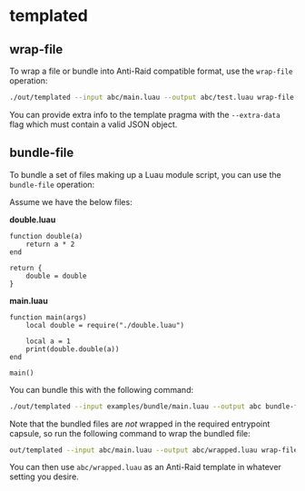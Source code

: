 # templated

## wrap-file

To wrap a file or bundle into Anti-Raid compatible format, use the ``wrap-file`` operation:

```bash
./out/templated --input abc/main.luau --output abc/test.luau wrap-file
```

You can provide extra info to the template pragma with the ``--extra-data`` flag which must contain a valid JSON object.

## bundle-file

To bundle a set of files making up a Luau module script, you can use the ``bundle-file`` operation:

Assume we have the below files:

**double.luau**

```luau
function double(a)
    return a * 2
end

return {
    double = double
}
```

**main.luau**

```luau
function main(args)
    local double = require("./double.luau")

    local a = 1
    print(double.double(a))
end

main()
```

You can bundle this with the following command:

```bash
./out/templated --input examples/bundle/main.luau --output abc bundle-file
```

Note that the bundled files are *not* wrapped in the required entrypoint capsule, so run the following command to wrap the bundled file:

```bash
out/templated --input abc/main.luau --output abc/wrapped.luau wrap-file
```

You can then use ``abc/wrapped.luau`` as an Anti-Raid template in whatever setting you desire.